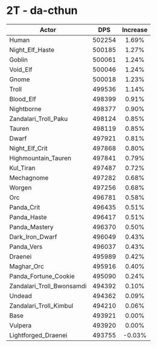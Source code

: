 # 2T - da-cthun
| Actor | DPS | Increase |
|---|:---:|:---:|
|Human|502254|1.69%|
|Night_Elf_Haste|500185|1.27%|
|Goblin|500061|1.24%|
|Void_Elf|500046|1.24%|
|Gnome|500018|1.23%|
|Troll|499536|1.14%|
|Blood_Elf|498399|0.91%|
|Nightborne|498377|0.90%|
|Zandalari_Troll_Paku|498124|0.85%|
|Tauren|498119|0.85%|
|Dwarf|497921|0.81%|
|Night_Elf_Crit|497868|0.80%|
|Highmountain_Tauren|497841|0.79%|
|Kul_Tiran|497487|0.72%|
|Mechagnome|497282|0.68%|
|Worgen|497256|0.68%|
|Orc|496781|0.58%|
|Panda_Crit|496435|0.51%|
|Panda_Haste|496417|0.51%|
|Panda_Mastery|496370|0.50%|
|Dark_Iron_Dwarf|496049|0.43%|
|Panda_Vers|496037|0.43%|
|Draenei|495989|0.42%|
|Maghar_Orc|495916|0.40%|
|Panda_Fortune_Cookie|495090|0.24%|
|Zandalari_Troll_Bwonsamdi|494392|0.10%|
|Undead|494362|0.09%|
|Zandalari_Troll_Kimbul|494210|0.06%|
|Base|493921|0.00%|
|Vulpera|493920|0.00%|
|Lightforged_Draenei|493755|-0.03%|
